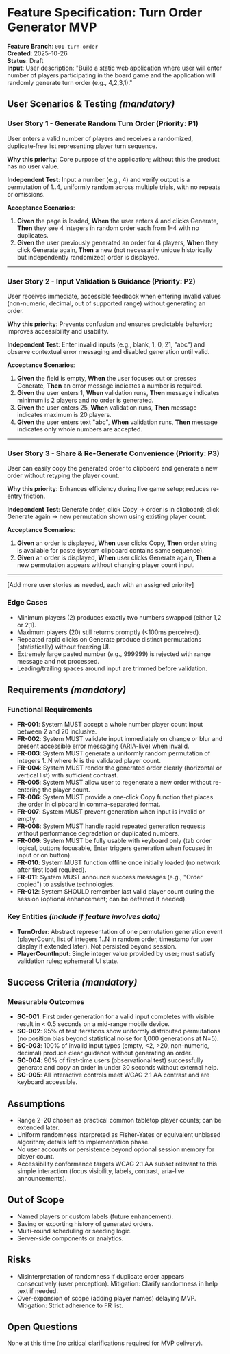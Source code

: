 # Feature Specification: Turn Order Generator MVP

**Feature Branch**: `001-turn-order`  
**Created**: 2025-10-26  
**Status**: Draft  
**Input**: User description: "Build a static web application where user will enter number of players participating in the board game and the application will randomly generate turn order (e.g., 4,2,3,1)."

## User Scenarios & Testing *(mandatory)*

<!--
  IMPORTANT: User stories should be PRIORITIZED as user journeys ordered by importance.
  Each user story/journey must be INDEPENDENTLY TESTABLE - meaning if you implement just ONE of them,
  you should still have a viable MVP (Minimum Viable Product) that delivers value.
  
  Assign priorities (P1, P2, P3, etc.) to each story, where P1 is the most critical.
  Think of each story as a standalone slice of functionality that can be:
  - Developed independently
  - Tested independently
  - Deployed independently
  - Demonstrated to users independently
-->

### User Story 1 - Generate Random Turn Order (Priority: P1)

User enters a valid number of players and receives a randomized, duplicate‑free list representing player turn sequence.

**Why this priority**: Core purpose of the application; without this the product has no user value.

**Independent Test**: Input a number (e.g., 4) and verify output is a permutation of 1..4, uniformly random across multiple trials, with no repeats or omissions.

**Acceptance Scenarios**:

1. **Given** the page is loaded, **When** the user enters 4 and clicks Generate, **Then** they see 4 integers in random order each from 1–4 with no duplicates.
2. **Given** the user previously generated an order for 4 players, **When** they click Generate again, **Then** a new (not necessarily unique historically but independently randomized) order is displayed.

---

### User Story 2 - Input Validation & Guidance (Priority: P2)

User receives immediate, accessible feedback when entering invalid values (non-numeric, decimal, out of supported range) without generating an order.

**Why this priority**: Prevents confusion and ensures predictable behavior; improves accessibility and usability.

**Independent Test**: Enter invalid inputs (e.g., blank, 1, 0, 21, "abc") and observe contextual error messaging and disabled generation until valid.

**Acceptance Scenarios**:

1. **Given** the field is empty, **When** the user focuses out or presses Generate, **Then** an error message indicates a number is required.
2. **Given** the user enters 1, **When** validation runs, **Then** message indicates minimum is 2 players and no order is generated.
3. **Given** the user enters 25, **When** validation runs, **Then** message indicates maximum is 20 players.
4. **Given** the user enters text "abc", **When** validation runs, **Then** message indicates only whole numbers are accepted.

---

### User Story 3 - Share & Re-Generate Convenience (Priority: P3)

User can easily copy the generated order to clipboard and generate a new order without retyping the player count.

**Why this priority**: Enhances efficiency during live game setup; reduces re-entry friction.

**Independent Test**: Generate order, click Copy → order is in clipboard; click Generate again → new permutation shown using existing player count.

**Acceptance Scenarios**:

1. **Given** an order is displayed, **When** user clicks Copy, **Then** order string is available for paste (system clipboard contains same sequence).
2. **Given** an order is displayed, **When** user clicks Generate again, **Then** a new permutation appears without changing player count input.

---

[Add more user stories as needed, each with an assigned priority]

### Edge Cases

- Minimum players (2) produces exactly two numbers swapped (either 1,2 or 2,1).
- Maximum players (20) still returns promptly (<100ms perceived).
- Repeated rapid clicks on Generate produce distinct permutations (statistically) without freezing UI.
- Extremely large pasted number (e.g., 999999) is rejected with range message and not processed.
- Leading/trailing spaces around input are trimmed before validation.

## Requirements *(mandatory)*

<!--
  ACTION REQUIRED: The content in this section represents placeholders.
  Fill them out with the right functional requirements.
-->

### Functional Requirements

- **FR-001**: System MUST accept a whole number player count input between 2 and 20 inclusive.
- **FR-002**: System MUST validate input immediately on change or blur and present accessible error messaging (ARIA-live) when invalid.
- **FR-003**: System MUST generate a uniformly random permutation of integers 1..N where N is the validated player count.
- **FR-004**: System MUST render the generated order clearly (horizontal or vertical list) with sufficient contrast.
- **FR-005**: System MUST allow user to regenerate a new order without re-entering the player count.
- **FR-006**: System MUST provide a one‑click Copy function that places the order in clipboard in comma-separated format.
- **FR-007**: System MUST prevent generation when input is invalid or empty.
- **FR-008**: System MUST handle rapid repeated generation requests without performance degradation or duplicated numbers.
- **FR-009**: System MUST be fully usable with keyboard only (tab order logical, buttons focusable, Enter triggers generation when focused in input or on button).
- **FR-010**: System MUST function offline once initially loaded (no network after first load required).
- **FR-011**: System MUST announce success messages (e.g., "Order copied") to assistive technologies.
- **FR-012**: System SHOULD remember last valid player count during the session (optional enhancement; can be deferred if needed).

### Key Entities *(include if feature involves data)*

- **TurnOrder**: Abstract representation of one permutation generation event (playerCount, list of integers 1..N in random order, timestamp for user display if extended later). Not persisted beyond session.
- **PlayerCountInput**: Single integer value provided by user; must satisfy validation rules; ephemeral UI state.

## Success Criteria *(mandatory)*

<!--
  ACTION REQUIRED: Define measurable success criteria.
  These must be technology-agnostic and measurable.
-->

### Measurable Outcomes

- **SC-001**: First order generation for a valid input completes with visible result in < 0.5 seconds on a mid-range mobile device.
- **SC-002**: 95% of test iterations show uniformly distributed permutations (no position bias beyond statistical noise for 1,000 generations at N=5).
- **SC-003**: 100% of invalid input types (empty, <2, >20, non-numeric, decimal) produce clear guidance without generating an order.
- **SC-004**: 90% of first-time users (observational test) successfully generate and copy an order in under 30 seconds without external help.
- **SC-005**: All interactive controls meet WCAG 2.1 AA contrast and are keyboard accessible.

## Assumptions

- Range 2–20 chosen as practical common tabletop player counts; can be extended later.
- Uniform randomness interpreted as Fisher-Yates or equivalent unbiased algorithm; details left to implementation phase.
- No user accounts or persistence beyond optional session memory for player count.
- Accessibility conformance targets WCAG 2.1 AA subset relevant to this simple interaction (focus visibility, labels, contrast, aria-live announcements).

## Out of Scope

- Named players or custom labels (future enhancement).
- Saving or exporting history of generated orders.
- Multi-round scheduling or seeding logic.
- Server-side components or analytics.

## Risks

- Misinterpretation of randomness if duplicate order appears consecutively (user perception). Mitigation: Clarify randomness in help text if needed.
- Over-expansion of scope (adding player names) delaying MVP. Mitigation: Strict adherence to FR list.

## Open Questions

None at this time (no critical clarifications required for MVP delivery).
